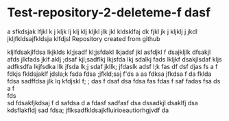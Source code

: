 # Test-repository-2-deleteme-f dasf 


    

a sfkdsjak lfjkl k      j       kljk    lj      klj     klj     kljkl   jlk     jkl  kldsklfaj dk    fjkl   jk j    kljklj  j                   jkdl jkljfkldsajfkldsja klfdjsl
Repository created from github


kljlfdsakjlfdsa lkjklds kl;jsadf kl;jsfdakl  lkjadsf jkl asfdjkl f dsajkljlk dfsakjl afds jlkfads jklf aklj ;dsaf kjl;sadflkj lkjsfda lkj sdalkj fads lkljkf dsakjlsdaf kljs adfksdfa  lkjfsdka llk jfsda lk;j sdaf jkllk; jfdaslk adsf l;k fas df dsf djas fs  a f  fdkjs fkldsjaklf jdsla;k 
fsda fdsa ;jfkld;saj f'ds a
as fdksa jfkdsa f
da fklda fdsa  sadffdsa jlk 	lq	 kfdjskl f;		; das f dsaf dsa
fdsa fas 
fdas
 f
 saf fadas fsa ds a f                                        
 fds    
 sd fdsakfjkdsaj f      d safdsa d a fdasf sadfasf dsa   dssadkjl                dsaklfj dsa                                    
 kdsflakfldj
 sad fdsa; jflksadfkldsajkfluirioeautiorhgjvdf
 da
